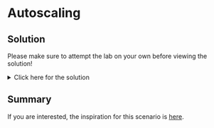 # Autoscaling 

## Solution

Please make sure to attempt the lab on your own before viewing the solution!

<details>
  <summary>Click here for the solution</summary>

  Take a look at the events:

  ```execute
  oc get events
  ```

  You should see an event that says:

  ```
  Scaled replication controller "app-ui-1" from 1 to 0
  ```

  The HPA does not act on this either to scale it back up.

  ```execute
  oc describe hpa app-ui
  ```

  One of the conditions will say:

  ```
  ScalingActive  False   ScalingDisabled    scaling is disabled since the replica count of the target is zero  
  ```

  So the core issue is that the replica count for `app-ui` was set to zero.  How did this happen?

  If you look at the spec you deployed:

  ```execute
  cat sre-workshop-code/scenarios/autoscaling/app-ui-autoscale.yaml
  ```

  The `replicas` field is empty.  If you don't include a value for `replicas`, OpenShift will set this value to zero by default.  Hence, the solution is to deploy a `HPA` without modifying the `DeploymentConfig`.

  In a real world setting, you might imagine making this mistake if you **initially** deploy a DeploymentConfig and HPA at the same time.  You might leave the replicas field out, assuming that the HPA will set this correctly on initial deployment.
  
  For the bonus question, it turns out a `Deployment` without `spec.replicas` changes the replica count to 1, so the HPA can still scale the application.  However, dropping the replica count to 1 can negatively impact your application if your replicas were serving live traffic.
  
</details>

## Summary

If you are interested, the inspiration for this scenario is [here][1].

[1]: https://github.com/kubernetes/kubernetes/issues/67135